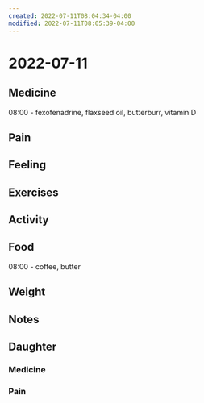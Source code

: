 ```yaml
---
created: 2022-07-11T08:04:34-04:00
modified: 2022-07-11T08:05:39-04:00
---
```


# 2022-07-11

## Medicine

08:00 - fexofenadrine, flaxseed oil, butterburr, vitamin D 

## Pain


## Feeling


## Exercises


## Activity


## Food

08:00 - coffee, butter 


## Weight


## Notes


## Daughter

### Medicine


### Pain
